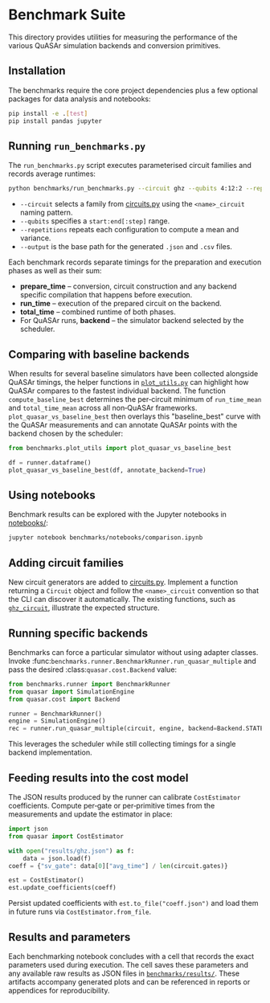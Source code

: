 # Benchmark Suite

This directory provides utilities for measuring the performance of the
various QuASAr simulation backends and conversion primitives.

## Installation

The benchmarks require the core project dependencies plus a few optional
packages for data analysis and notebooks:

```bash
pip install -e .[test]
pip install pandas jupyter
```

## Running `run_benchmarks.py`

The `run_benchmarks.py` script executes parameterised circuit families and
records average runtimes:

```bash
python benchmarks/run_benchmarks.py --circuit ghz --qubits 4:12:2 --repetitions 5 --output results/ghz
```

- `--circuit` selects a family from [circuits.py](circuits.py) using the
  `<name>_circuit` naming pattern.
- `--qubits` specifies a `start:end[:step]` range.
- `--repetitions` repeats each configuration to compute a mean and variance.
- `--output` is the base path for the generated `.json` and `.csv` files.

Each benchmark records separate timings for the preparation and execution
phases as well as their sum:

- **prepare_time** – conversion, circuit construction and any backend specific
  compilation that happens before execution.
- **run_time** – execution of the prepared circuit on the backend.
- **total_time** – combined runtime of both phases.
- For QuASAr runs, **backend** – the simulator backend selected by the
  scheduler.



## Comparing with baseline backends

When results for several baseline simulators have been collected alongside
QuASAr timings, the helper functions in [`plot_utils.py`](plot_utils.py) can
highlight how QuASAr compares to the fastest individual backend. The function
`compute_baseline_best` determines the per‑circuit minimum of `run_time_mean`
and `total_time_mean` across all non‑QuASAr frameworks. `plot_quasar_vs_baseline_best`
then overlays this "baseline_best" curve with the QuASAr measurements and can
annotate QuASAr points with the backend chosen by the scheduler:

```python
from benchmarks.plot_utils import plot_quasar_vs_baseline_best

df = runner.dataframe()
plot_quasar_vs_baseline_best(df, annotate_backend=True)
```

## Using notebooks

Benchmark results can be explored with the Jupyter notebooks in
[notebooks/](notebooks):

```bash
jupyter notebook benchmarks/notebooks/comparison.ipynb
```

## Adding circuit families

New circuit generators are added to
[circuits.py](circuits.py).  Implement a function returning a
`Circuit` object and follow the `<name>_circuit` convention so that the
CLI can discover it automatically.  The existing functions, such as
[`ghz_circuit`](circuits.py), illustrate the expected structure.

## Running specific backends

Benchmarks can force a particular simulator without using adapter classes.
Invoke :func:`benchmarks.runner.BenchmarkRunner.run_quasar_multiple` and pass
the desired :class:`quasar.cost.Backend` value:

```python
from benchmarks.runner import BenchmarkRunner
from quasar import SimulationEngine
from quasar.cost import Backend

runner = BenchmarkRunner()
engine = SimulationEngine()
rec = runner.run_quasar_multiple(circuit, engine, backend=Backend.STATEVECTOR, repetitions=3)
```

This leverages the scheduler while still collecting timings for a single
backend implementation.

## Feeding results into the cost model

The JSON results produced by the runner can calibrate
`CostEstimator` coefficients.  Compute per‑gate or per‑primitive times
from the measurements and update the estimator in place:

```python
import json
from quasar import CostEstimator

with open("results/ghz.json") as f:
    data = json.load(f)
coeff = {"sv_gate": data[0]["avg_time"] / len(circuit.gates)}

est = CostEstimator()
est.update_coefficients(coeff)
```

Persist updated coefficients with `est.to_file("coeff.json")` and load
them in future runs via `CostEstimator.from_file`.

## Results and parameters

Each benchmarking notebook concludes with a cell that records the exact
parameters used during execution. The cell saves these parameters and any
available raw results as JSON files in [`benchmarks/results/`](results/).
These artifacts accompany generated plots and can be referenced in reports
or appendices for reproducibility.
